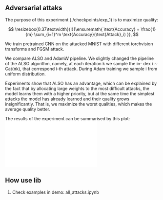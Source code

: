 ## Adversarial attaks 

The purpose of this experiment (./checkpoints/exp_1) is to maximize quality:

$$
\resizebox{0.37\textwidth}{!}{\ensuremath{
    \text{Accuracy} = \frac{1}{m} \sum_{i=1}^m \text{Accuracy}(\text{Attack}_i)
    }},
$$

We train pretrained CNN on the attacked MNIST with different torchvision transforms and FGSM attack.

We compare ALSO and AdamW pipeline. We slightly changed
the pipeline of the ALSO algorithm, namely, at each iteration k we sample the in-
dex i ∼ Cat(πk), that correspond i-th attack. During
Adam training we sample i from uniform distribution.

Experiments show that ALSO has an advantage, which can be explained by the fact that by allocating large weights
to the most difficult attacks, the model learns them with a higher priority, but at the same time the simplest attacks the model has already learned and their quality grows insignificantly. That is, we maximize the worst qualities, which makes the average quality better.

The results of the experiment can be summarised by this plot:
![Alt text](./checkpoints/exp_1/figures/mean_std_accuracy.pdf)

## How use lib

1. Check examples in demo: all_attacks.ipynb

